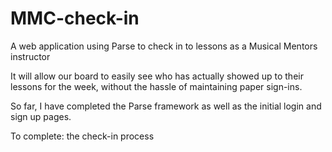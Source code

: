 # MMC-check-in
A web application using Parse to check in to lessons as a Musical Mentors instructor

It will allow our board to easily see who has actually showed up to 
their lessons for the week, without the hassle of maintaining paper
sign-ins.

So far, I have completed the Parse framework as well as the
initial login and sign up pages.

To complete: the check-in process
